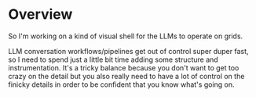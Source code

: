 # Overview

So I'm working on a kind of visual shell for the LLMs to operate on grids.

LLM conversation workflows/pipelines get out of control super duper fast, so I
need to spend just a little bit time adding some structure and instrumentation.
It's a tricky balance because you don't want to get too crazy on the detail but
you also really need to have a lot of control on the finicky details in order to
be confident that you know what's going on.
